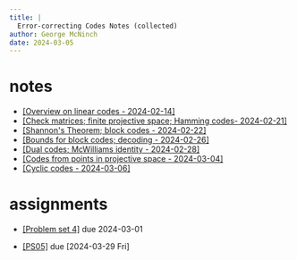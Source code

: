 ```yaml
---
title: |
  Error-correcting Codes Notes (collected)
author: George McNinch  
date: 2024-03-05
---
```


# notes

- [[Overview on linear codes - 2024-02-14]](/course-contents/2024-02-14--notes-ECC--intro.html)  
- [[Check matrices; finite projective space; Hamming codes- 2024-02-21]](/course-contents/2024-02-21--notes-ECC--hamming+finite.html) 
- [[Shannon's Theorem; block codes - 2024-02-22]](/course-contents/2024-02-22--notes-ECC--shannon+block.html)
- [[Bounds for block codes; decoding - 2024-02-26]](/course-contents/2024-02-26--block+linear.html)
- [[Dual codes; McWilliams identity - 2024-02-28]](/course-contents/2024-02-28--linear.html)
- [[Codes from points in projective space - 2024-03-04]](/course-contents/2024-03-04-p0--projective.html)
- [[Cyclic codes - 2024-03-06]](/course-contents/2024-03-06--cyclic.html)

# assignments

- [[Problem set 4]](/course-assignments/PS04--ECC.html) due 2024-03-01

- [[PS05]](/course-assignments/PS05--ECC.html) due [2024-03-29 Fri]
